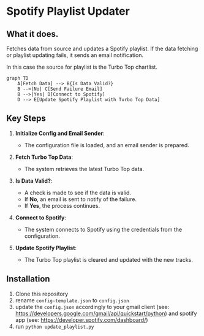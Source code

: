 # Spotify Playlist Updater

## What it does.

Fetches data from source and updates a Spotify playlist. 
If the data fetching or playlist updating fails, it sends an email notification.

In this case the source for playlist is the Turbo Top chartlist.

```mermaid
graph TD
    A[Fetch Data] --> B{Is Data Valid?}
    B -->|No| C[Send Failure Email]
    B -->|Yes| D[Connect to Spotify]
    D --> E[Update Spotify Playlist with Turbo Top Data]
```

## Key Steps

1. **Initialize Config and Email Sender**: 
    - The configuration file is loaded, and an email sender is prepared.

2. **Fetch Turbo Top Data**: 
    - The system retrieves the latest Turbo Top data.

3. **Is Data Valid?**:
    - A check is made to see if the data is valid.
    - If **No**, an email is sent to notify of the failure.
    - If **Yes**, the process continues.

4. **Connect to Spotify**: 
    - The system connects to Spotify using the credentials from the configuration.

5. **Update Spotify Playlist**: 
    - The Turbo Top playlist is cleared and updated with the new tracks.


## Installation
1. Clone this repository
2. rename `config-template.json` to `config.json` 
3. update the `config.json` accordingly to your gmail client (see: https://developers.google.com/gmail/api/quickstart/python) and spotify app (see: https://developer.spotify.com/dashboard/)
4. run `python update_playlist.py`
